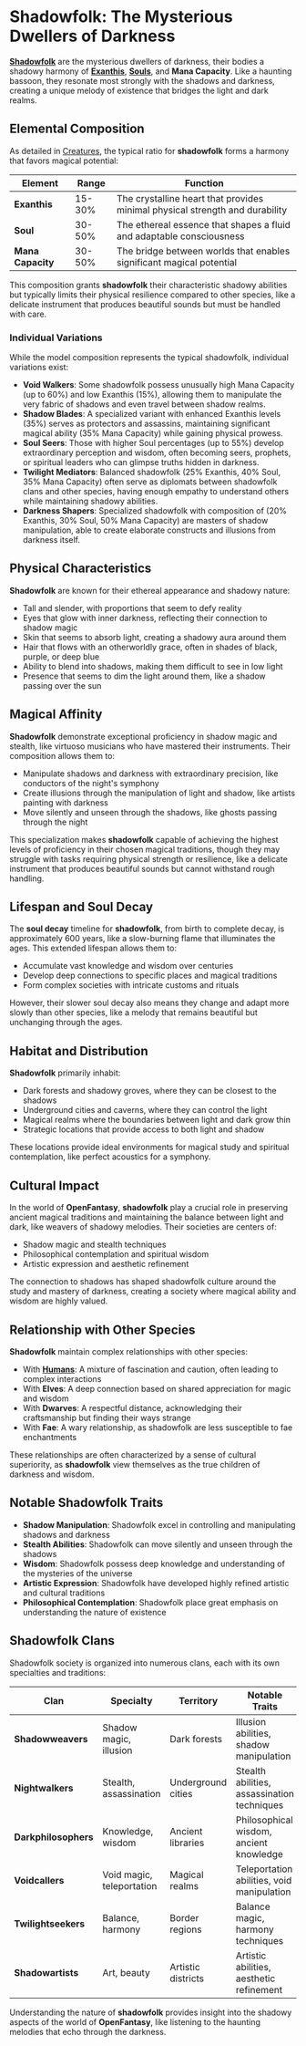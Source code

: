 # **Shadowfolk**: The Mysterious Dwellers of Darkness

[**Shadowfolk**](/codex/Creatures/Shadowfolk.md) are the mysterious dwellers of darkness, their bodies a shadowy harmony of [**Exanthis**](/codex/Basic/Exanthis.md), [**Souls**](/codex/Basic/Soul.md), and **Mana Capacity**. Like a haunting bassoon, they resonate most strongly with the shadows and darkness, creating a unique melody of existence that bridges the light and dark realms.

## Elemental Composition

As detailed in [Creatures](/codex/Creatures/Creatures.md), the typical ratio for **shadowfolk** forms a harmony that favors magical potential:

| Element | Range | Function |
|---------|------------|----------|
| **Exanthis** | 15-30% | The crystalline heart that provides minimal physical strength and durability |
| **Soul** | 30-50% | The ethereal essence that shapes a fluid and adaptable consciousness |
| **Mana Capacity** | 30-50% | The bridge between worlds that enables significant magical potential |

This composition grants **shadowfolk** their characteristic shadowy abilities but typically limits their physical resilience compared to other species, like a delicate instrument that produces beautiful sounds but must be handled with care.

### Individual Variations

While the model composition represents the typical shadowfolk, individual variations exist:

- **Void Walkers**: Some shadowfolk possess unusually high Mana Capacity (up to 60%) and low Exanthis (15%), allowing them to manipulate the very fabric of shadows and even travel between shadow realms.
- **Shadow Blades**: A specialized variant with enhanced Exanthis levels (35%) serves as protectors and assassins, maintaining significant magical ability (35% Mana Capacity) while gaining physical prowess.
- **Soul Seers**: Those with higher Soul percentages (up to 55%) develop extraordinary perception and wisdom, often becoming seers, prophets, or spiritual leaders who can glimpse truths hidden in darkness.
- **Twilight Mediators**: Balanced shadowfolk (25% Exanthis, 40% Soul, 35% Mana Capacity) often serve as diplomats between shadowfolk clans and other species, having enough empathy to understand others while maintaining shadowy abilities.
- **Darkness Shapers**: Specialized shadowfolk with composition of (20% Exanthis, 30% Soul, 50% Mana Capacity) are masters of shadow manipulation, able to create elaborate constructs and illusions from darkness itself.

## Physical Characteristics

**Shadowfolk** are known for their ethereal appearance and shadowy nature:
- Tall and slender, with proportions that seem to defy reality
- Eyes that glow with inner darkness, reflecting their connection to shadow magic
- Skin that seems to absorb light, creating a shadowy aura around them
- Hair that flows with an otherworldly grace, often in shades of black, purple, or deep blue
- Ability to blend into shadows, making them difficult to see in low light
- Presence that seems to dim the light around them, like a shadow passing over the sun

## Magical Affinity

**Shadowfolk** demonstrate exceptional proficiency in shadow magic and stealth, like virtuoso musicians who have mastered their instruments. Their composition allows them to:
- Manipulate shadows and darkness with extraordinary precision, like conductors of the night's symphony
- Create illusions through the manipulation of light and shadow, like artists painting with darkness
- Move silently and unseen through the shadows, like ghosts passing through the night

This specialization makes **shadowfolk** capable of achieving the highest levels of proficiency in their chosen magical traditions, though they may struggle with tasks requiring physical strength or resilience, like a delicate instrument that produces beautiful sounds but cannot withstand rough handling.

## Lifespan and Soul Decay

The **soul decay** timeline for **shadowfolk**, from birth to complete decay, is approximately 600 years, like a slow-burning flame that illuminates the ages. This extended lifespan allows them to:
- Accumulate vast knowledge and wisdom over centuries
- Develop deep connections to specific places and magical traditions
- Form complex societies with intricate customs and rituals

However, their slower soul decay also means they change and adapt more slowly than other species, like a melody that remains beautiful but unchanging through the ages.

## Habitat and Distribution

**Shadowfolk** primarily inhabit:
- Dark forests and shadowy groves, where they can be closest to the shadows
- Underground cities and caverns, where they can control the light
- Magical realms where the boundaries between light and dark grow thin
- Strategic locations that provide access to both light and shadow

These locations provide ideal environments for magical study and spiritual contemplation, like perfect acoustics for a symphony.

## Cultural Impact

In the world of **OpenFantasy**, **shadowfolk** play a crucial role in preserving ancient magical traditions and maintaining the balance between light and dark, like weavers of shadowy melodies. Their societies are centers of:
- Shadow magic and stealth techniques
- Philosophical contemplation and spiritual wisdom
- Artistic expression and aesthetic refinement

The connection to shadows has shaped shadowfolk culture around the study and mastery of darkness, creating a society where magical ability and wisdom are highly valued.

## Relationship with Other Species

**Shadowfolk** maintain complex relationships with other species:
- With [**Humans**](/codex/Creatures/Human.md): A mixture of fascination and caution, often leading to complex interactions
- With **Elves**: A deep connection based on shared appreciation for magic and wisdom
- With **Dwarves**: A respectful distance, acknowledging their craftsmanship but finding their ways strange
- With **Fae**: A wary relationship, as shadowfolk are less susceptible to fae enchantments

These relationships are often characterized by a sense of cultural superiority, as **shadowfolk** view themselves as the true children of darkness and wisdom.

## Notable Shadowfolk Traits

- **Shadow Manipulation**: Shadowfolk excel in controlling and manipulating shadows and darkness
- **Stealth Abilities**: Shadowfolk can move silently and unseen through the shadows
- **Wisdom**: Shadowfolk possess deep knowledge and understanding of the mysteries of the universe
- **Artistic Expression**: Shadowfolk have developed highly refined artistic and cultural traditions
- **Philosophical Contemplation**: Shadowfolk place great emphasis on understanding the nature of existence

## Shadowfolk Clans

Shadowfolk society is organized into numerous clans, each with its own specialties and traditions:

| Clan | Specialty | Territory | Notable Traits |
|---------|---------------|---------|-------------------|
| **Shadowweavers** | Shadow magic, illusion | Dark forests | Illusion abilities, shadow manipulation |
| **Nightwalkers** | Stealth, assassination | Underground cities | Stealth abilities, assassination techniques |
| **Darkphilosophers** | Knowledge, wisdom | Ancient libraries | Philosophical wisdom, ancient knowledge |
| **Voidcallers** | Void magic, teleportation | Magical realms | Teleportation abilities, void manipulation |
| **Twilightseekers** | Balance, harmony | Border regions | Balance magic, harmony techniques |
| **Shadowartists** | Art, beauty | Artistic districts | Artistic abilities, aesthetic refinement |

Understanding the nature of **shadowfolk** provides insight into the shadowy aspects of the world of **OpenFantasy**, like listening to the haunting melodies that echo through the darkness. 